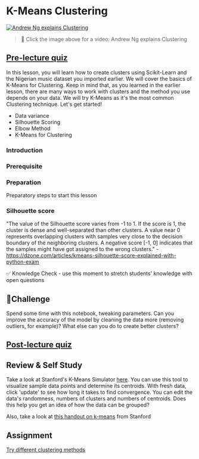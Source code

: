 # K-Means Clustering

[![Andrew Ng explains Clustering](https://img.youtube.com/vi/hDmNF9JG3lo/0.jpg)](https://youtu.be/hDmNF9JG3lo "Andrew Ng explains Clustering")

> 🎥 Click the image above for a video: Andrew Ng explains Clustering

## [Pre-lecture quiz](https://jolly-sea-0a877260f.azurestaticapps.net/quiz/27/)

In this lesson, you will learn how to create clusters using Scikit-Learn and the Nigerian music dataset you imported earlier. We will cover the basics of K-Means for Clustering. Keep in mind that, as you learned in the earlier lesson, there are many ways to work with clusters and the method you use depends on your data. We will try K-Means as it's the most common Clustering technique. Let's get started!

- Data variance
- Silhouette Scoring
- Elbow Method
- K-Means for Clustering

### Introduction

### Prerequisite
### Preparation

Preparatory steps to start this lesson

### Silhouette score

"The value of the Silhouette score varies from -1 to 1. If the score is 1, the cluster is dense and well-separated than other clusters. A value near 0 represents overlapping clusters with samples very close to the decision boundary of the neighboring clusters. A negative score [-1, 0] indicates that the samples might have got assigned to the wrong clusters." - https://dzone.com/articles/kmeans-silhouette-score-explained-with-python-exam

✅ Knowledge Check - use this moment to stretch students' knowledge with open questions


## 🚀Challenge

Spend some time with this notebook, tweaking parameters. Can you improve the accuracy of the model by cleaning  the data more (removing outliers, for example)? What else can you do to create better clusters?
## [Post-lecture quiz](https://jolly-sea-0a877260f.azurestaticapps.net/quiz/28/)
## Review & Self Study

Take a look at Stanford's K-Means Simulator [here](https://stanford.edu/class/engr108/visualizations/kmeans/kmeans.html). You can use this tool to visualize sample data points and determine its centroids. With fresh data, click 'update' to see how long it takes to find convergence. You can edit the data's randomness, numbers of clusters and numbers of centroids. Does this help you get an idea of how the data can be grouped?

Also, take a look at [this handout on k-means](https://stanford.edu/~cpiech/cs221/handouts/kmeans.html
) from Stanford

## Assignment 

[Try different clustering methods](assignment.md)
